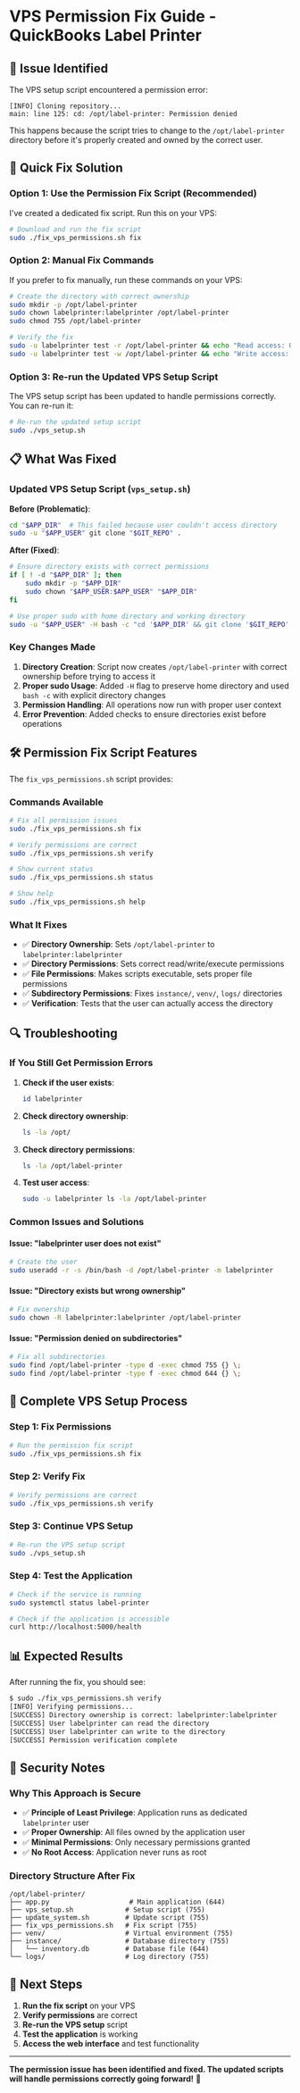 # VPS Permission Fix Guide - QuickBooks Label Printer

## 🚨 **Issue Identified**

The VPS setup script encountered a permission error:
```
[INFO] Cloning repository...
main: line 125: cd: /opt/label-printer: Permission denied
```

This happens because the script tries to change to the `/opt/label-printer` directory before it's properly created and owned by the correct user.

## 🔧 **Quick Fix Solution**

### **Option 1: Use the Permission Fix Script (Recommended)**

I've created a dedicated fix script. Run this on your VPS:

```bash
# Download and run the fix script
sudo ./fix_vps_permissions.sh fix
```

### **Option 2: Manual Fix Commands**

If you prefer to fix manually, run these commands on your VPS:

```bash
# Create the directory with correct ownership
sudo mkdir -p /opt/label-printer
sudo chown labelprinter:labelprinter /opt/label-printer
sudo chmod 755 /opt/label-printer

# Verify the fix
sudo -u labelprinter test -r /opt/label-printer && echo "Read access: OK" || echo "Read access: FAILED"
sudo -u labelprinter test -w /opt/label-printer && echo "Write access: OK" || echo "Write access: FAILED"
```

### **Option 3: Re-run the Updated VPS Setup Script**

The VPS setup script has been updated to handle permissions correctly. You can re-run it:

```bash
# Re-run the updated setup script
sudo ./vps_setup.sh
```

## 📋 **What Was Fixed**

### **Updated VPS Setup Script (`vps_setup.sh`)**

**Before (Problematic)**:
```bash
cd "$APP_DIR"  # This failed because user couldn't access directory
sudo -u "$APP_USER" git clone "$GIT_REPO" .
```

**After (Fixed)**:
```bash
# Ensure directory exists with correct permissions
if [ ! -d "$APP_DIR" ]; then
    sudo mkdir -p "$APP_DIR"
    sudo chown "$APP_USER:$APP_USER" "$APP_DIR"
fi

# Use proper sudo with home directory and working directory
sudo -u "$APP_USER" -H bash -c "cd '$APP_DIR' && git clone '$GIT_REPO' ."
```

### **Key Changes Made**

1. **Directory Creation**: Script now creates `/opt/label-printer` with correct ownership before trying to access it
2. **Proper sudo Usage**: Added `-H` flag to preserve home directory and used `bash -c` with explicit directory changes
3. **Permission Handling**: All operations now run with proper user context
4. **Error Prevention**: Added checks to ensure directories exist before operations

## 🛠️ **Permission Fix Script Features**

The `fix_vps_permissions.sh` script provides:

### **Commands Available**
```bash
# Fix all permission issues
sudo ./fix_vps_permissions.sh fix

# Verify permissions are correct
sudo ./fix_vps_permissions.sh verify

# Show current status
sudo ./fix_vps_permissions.sh status

# Show help
sudo ./fix_vps_permissions.sh help
```

### **What It Fixes**
- ✅ **Directory Ownership**: Sets `/opt/label-printer` to `labelprinter:labelprinter`
- ✅ **Directory Permissions**: Sets correct read/write/execute permissions
- ✅ **File Permissions**: Makes scripts executable, sets proper file permissions
- ✅ **Subdirectory Permissions**: Fixes `instance/`, `venv/`, `logs/` directories
- ✅ **Verification**: Tests that the user can actually access the directory

## 🔍 **Troubleshooting**

### **If You Still Get Permission Errors**

1. **Check if the user exists**:
   ```bash
   id labelprinter
   ```

2. **Check directory ownership**:
   ```bash
   ls -la /opt/
   ```

3. **Check directory permissions**:
   ```bash
   ls -la /opt/label-printer
   ```

4. **Test user access**:
   ```bash
   sudo -u labelprinter ls -la /opt/label-printer
   ```

### **Common Issues and Solutions**

#### **Issue: "labelprinter user does not exist"**
```bash
# Create the user
sudo useradd -r -s /bin/bash -d /opt/label-printer -m labelprinter
```

#### **Issue: "Directory exists but wrong ownership"**
```bash
# Fix ownership
sudo chown -R labelprinter:labelprinter /opt/label-printer
```

#### **Issue: "Permission denied on subdirectories"**
```bash
# Fix all subdirectories
sudo find /opt/label-printer -type d -exec chmod 755 {} \;
sudo find /opt/label-printer -type f -exec chmod 644 {} \;
```

## 🚀 **Complete VPS Setup Process**

### **Step 1: Fix Permissions**
```bash
# Run the permission fix script
sudo ./fix_vps_permissions.sh fix
```

### **Step 2: Verify Fix**
```bash
# Verify permissions are correct
sudo ./fix_vps_permissions.sh verify
```

### **Step 3: Continue VPS Setup**
```bash
# Re-run the VPS setup script
sudo ./vps_setup.sh
```

### **Step 4: Test the Application**
```bash
# Check if the service is running
sudo systemctl status label-printer

# Check if the application is accessible
curl http://localhost:5000/health
```

## 📊 **Expected Results**

After running the fix, you should see:

```bash
$ sudo ./fix_vps_permissions.sh verify
[INFO] Verifying permissions...
[SUCCESS] Directory ownership is correct: labelprinter:labelprinter
[SUCCESS] User labelprinter can read the directory
[SUCCESS] User labelprinter can write to the directory
[SUCCESS] Permission verification complete
```

## 🔐 **Security Notes**

### **Why This Approach is Secure**
- ✅ **Principle of Least Privilege**: Application runs as dedicated `labelprinter` user
- ✅ **Proper Ownership**: All files owned by the application user
- ✅ **Minimal Permissions**: Only necessary permissions granted
- ✅ **No Root Access**: Application never runs as root

### **Directory Structure After Fix**
```
/opt/label-printer/
├── app.py                    # Main application (644)
├── vps_setup.sh             # Setup script (755)
├── update_system.sh         # Update script (755)
├── fix_vps_permissions.sh   # Fix script (755)
├── venv/                    # Virtual environment (755)
├── instance/                # Database directory (755)
│   └── inventory.db         # Database file (644)
└── logs/                    # Log directory (755)
```

## 🎯 **Next Steps**

1. **Run the fix script** on your VPS
2. **Verify permissions** are correct
3. **Re-run the VPS setup** script
4. **Test the application** is working
5. **Access the web interface** and test functionality

---

**The permission issue has been identified and fixed. The updated scripts will handle permissions correctly going forward!** 🚀
